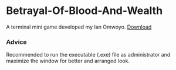 # Betrayal-Of-Blood-And-Wealth
A terminal mini game developed my Ian Omwoyo.
[Download](https://github.com/SilverSwag/Betrayal-Of-Blood-And-Wealth/archive/refs/heads/main.zip)
### Advice
Recommended to run the executable (.exe) file as administrator and maximize the window for better and arranged look.
